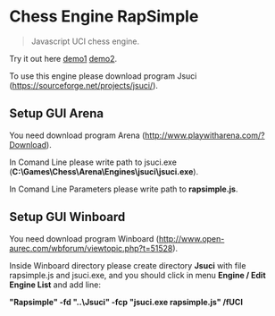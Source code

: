# Chess Engine RapSimple
>Javascript UCI chess engine.

Try it out here <a href="https://thibor.github.io/Chess-Engine-RapSimple/">demo1</a> <a href="https://codepen.io/thibor/pen/RYJYrp">demo2</a>.

To use this engine please download program Jsuci (https://sourceforge.net/projects/jsuci/).

## Setup GUI Arena

You need download program Arena (http://www.playwitharena.com/?Download).

In Comand Line please write path to jsuci.exe (<b>C:\Games\Chess\Arena\Engines\jsuci\jsuci.exe</b>).

In Comand Line Parameters please write path to <b>rapsimple.js</b>.
 
 ## Setup GUI Winboard
 
 You need download program Winboard (http://www.open-aurec.com/wbforum/viewtopic.php?t=51528).
 
Inside Winboard directory please create directory <b>Jsuci</b> with file rapsimple.js and jsuci.exe, and you should click in menu <b>Engine / Edit Engine List</b> and add line:
 
<b>"Rapsimple" -fd "..\Jsuci" -fcp "jsuci.exe rapsimple.js" /fUCI</b>
